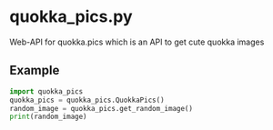 # quokka_pics.py
Web-API for quokka.pics which is an API to get cute quokka images

## Example
```python
import quokka_pics
quokka_pics = quokka_pics.QuokkaPics()
random_image = quokka_pics.get_random_image()
print(random_image)
```
